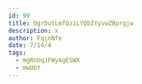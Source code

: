 ```yaml
---
id: 99
title: OgrDutLmfQziLYQbIYyvwZBprgjw
description: x
author: FqjnNfe
date: 7/14/4
tags:
  - mgRnUqJFWyAgESWX
  - mwUbY
---
```

